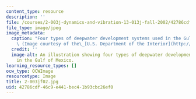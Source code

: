 ```yaml
---
content_type: resource
description: ''
file: /courses/2-003j-dynamics-and-vibration-13-013j-fall-2002/42786cdf46c9e441bec41b93cbc26ef0_2-003jf02.jpg
file_type: image/jpeg
image_metadata:
  caption: "Four types of deepwater development systems used in the Gulf of Mexico.\
    \ (Image courtesy of the\_[U.S. Department of the Interior](http://www.doi.gov/).)"
  credit: ''
  image-alt: An illustration showing four types of deepwater development systems used
    in the Gulf of Mexico.
learning_resource_types: []
ocw_type: OCWImage
resourcetype: Image
title: 2-003jf02.jpg
uid: 42786cdf-46c9-e441-bec4-1b93cbc26ef0
---
```

